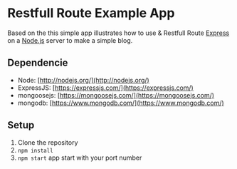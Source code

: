 # Restfull Route Example App


Based on the this simple app illustrates how to use & Restfull Route [Express](http://expressjs.com/) on a [Node.js](http://nodejs.org/) server to make a simple blog.

## Dependencie

  - Node: [http://nodejs.org/](http://nodejs.org/)
  - ExpressJS: [https://expressjs.com/](https://expressjs.com/)
  - mongoosejs: [https://mongoosejs.com/](https://mongoosejs.com/)
 - mongodb: [https://www.mongodb.com/](https://www.mongodb.com/)


## Setup

1. Clone the repository
2. `npm install`
3. `npm start` app start with your port number